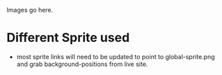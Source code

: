 Images go here.

# Different Sprite used
- most sprite links will need to be updated to point to global-sprite.png and grab background-positions from live site.
